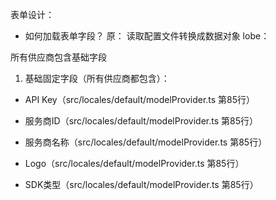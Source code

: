 


表单设计：
- 如何加载表单字段？
原： 读取配置文件转换成数据对象
lobe：


所有供应商包含基础字段
1. 基础固定字段（所有供应商都包含）：

- API Key（src/locales/default/modelProvider.ts 第85行）

- 服务商ID（src/locales/default/modelProvider.ts 第85行）

- 服务商名称（src/locales/default/modelProvider.ts 第85行）

- Logo（src/locales/default/modelProvider.ts 第85行）

- SDK类型（src/locales/default/modelProvider.ts 第85行）
